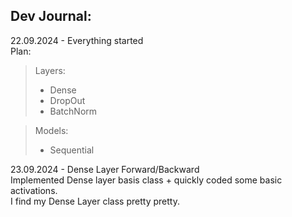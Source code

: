 ## Dev Journal:
22.09.2024 - Everything started<br>
Plan:<br>
> Layers:
> - Dense
> - DropOut
> - BatchNorm

> Models:
> - Sequential

23.09.2024 - Dense Layer Forward/Backward<br>
Implemented Dense layer basis class + quickly coded some basic activations.<br>
I find my Dense Layer class pretty pretty.
